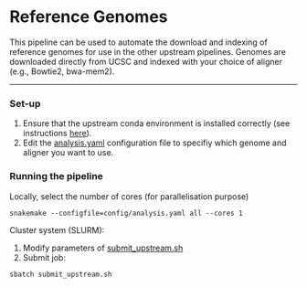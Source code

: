 # Reference Genomes

This pipeline can be used to automate the download and indexing of reference genomes for use in the other upstream pipelines.
Genomes are downloaded directly from UCSC and indexed with your choice of aligner (e.g., Bowtie2, bwa-mem2).

***

### Set-up
1. Ensure that the upstream conda environment is installed correctly (see instructions [here](https://github.com/Genome-Function-Initiative-Oxford/UpStreamPipeline)).
2. Edit the [analysis.yaml](https://github.com/Genome-Function-Initiative-Oxford/UpStreamPipeline/blob/main/Reference_Genomes/config/analysis.yaml) configuration file to specifiy which genome and aligner you want to use.

### Running the pipeline
Locally, select the number of cores (for parallelisation purpose)
```
snakemake --configfile=config/analysis.yaml all --cores 1
```
Cluster system (SLURM):
1. Modify parameters of [submit_upstream.sh](https://github.com/Genome-Function-Initiative-Oxford/UpStreamPipeline/blob/main/Reference_Genomes/submit_upstream.sh)
2. Submit job:
```
sbatch submit_upstream.sh
```
